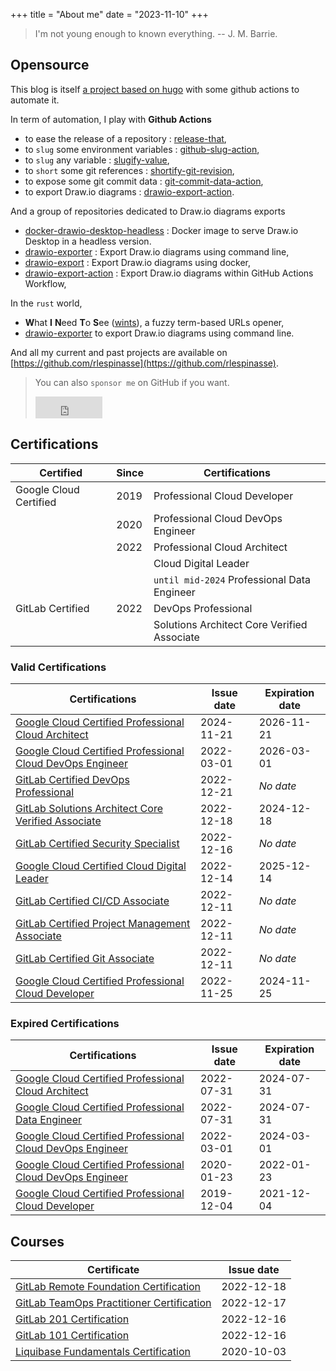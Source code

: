 +++
title = "About me"
date = "2023-11-10"
+++

> I'm not young enough to known everything.
> -- J. M. Barrie.

## Opensource

This blog is itself [a project based on hugo](https://github.com/rlespinasse/rlespinasse.github.io) with some github actions to automate it.

In term of automation, I play with **Github Actions**

* to ease the release of a repository : [release-that](https://github.com/marketplace/actions/release-that),
* to `slug` some environment variables : [github-slug-action](https://github.com/marketplace/actions/github-slug),
* to `slug` any variable : [slugify-value](https://github.com/marketplace/actions/slugify-value),
* to `short` some git references : [shortify-git-revision](https://github.com/rlespinasse/shortify-git-revision),
* to expose some git commit data : [git-commit-data-action](https://github.com/marketplace/actions/git-commit-data),
* to export Draw.io diagrams : [drawio-export-action](https://github.com/rlespinasse/drawio-export-action).

And a group of repositories dedicated to Draw.io diagrams exports

* [docker-drawio-desktop-headless](https://github.com/rlespinasse/docker-drawio-desktop-headless) : Docker image to serve Draw.io Desktop in a headless version.
* [drawio-exporter](https://github.com/rlespinasse/drawio-exporter) : Export Draw.io diagrams using command line,
* [drawio-export](https://github.com/rlespinasse/drawio-export) : Export Draw.io diagrams using docker,
* [drawio-export-action](https://github.com/rlespinasse/drawio-export-action) : Export Draw.io diagrams within GitHub Actions Workflow,

In the `rust` world,

* **W**hat **I** **N**eed **T**o **S**ee ([wints](https://github.com/rlespinasse/wints)), a fuzzy term-based URLs opener,
* [drawio-exporter](https://github.com/rlespinasse/drawio-exporter) to export Draw.io diagrams using command line.

And all my current and past projects are available on [https://github.com/rlespinasse](https://github.com/rlespinasse).

> You can also `sponsor me` on GitHub if you want.
>
> <iframe src="https://github.com/sponsors/rlespinasse/button" title="Sponsor rlespinasse" height="35" width="107" style="border: 0;"></iframe>

## Certifications

| Certified | Since | Certifications |
| - | - | - |
| Google Cloud Certified | 2019 | Professional Cloud Developer |
| | 2020 | Professional Cloud DevOps Engineer |
| | 2022 | Professional Cloud Architect |
| | | Cloud Digital Leader |
| | | `until mid-2024` Professional Data Engineer |
| GitLab Certified | 2022 | DevOps Professional |
| | | Solutions Architect Core Verified Associate |

### Valid Certifications

| Certifications                                                                                                                  | Issue date | Expiration date |
| ------------------------------------------------------------------------------------------------------------------------------- | ---------- | --------------- |
| [Google Cloud Certified Professional Cloud Architect](https://www.credly.com/badges/70ccf969-3c6b-44e5-baef-fdd9393d8820)       | 2024-11-21 | 2026-11-21      |
| [Google Cloud Certified Professional Cloud DevOps Engineer](https://www.credly.com/badges/630d230b-7ef7-4276-8909-cd63695c4d66) | 2022-03-01 | 2026-03-01      |
| [GitLab Certified DevOps Professional](https://www.credly.com/badges/584848a8-bca8-4549-b1b5-982bb5123105)                      | 2022-12-21 | _No date_       |
| [GitLab Solutions Architect Core Verified Associate](https://www.credly.com/badges/4bf0c570-7c9f-4d2f-b0a0-676e0eb8043d)        | 2022-12-18 | 2024-12-18      |
| [GitLab Certified Security Specialist](https://www.credly.com/badges/43e8ddb6-01dd-462e-9506-70266e86c0d4)                      | 2022-12-16 | _No date_       |
| [Google Cloud Certified Cloud Digital Leader](https://www.credly.com/badges/ad8a49cd-f599-4694-8fbf-a3d81e1687a5)               | 2022-12-14 | 2025-12-14      |
| [GitLab Certified CI/CD Associate](https://www.credly.com/badges/2213767c-2dbe-4d4d-97c1-9f074e72f113)                          | 2022-12-11 | _No date_       |
| [GitLab Certified Project Management Associate](https://www.credly.com/badges/582b3875-f092-4ef1-8e88-4f32f144de09)             | 2022-12-11 | _No date_       |
| [GitLab Certified Git Associate](https://www.credly.com/badges/ab36f29b-e0df-4b1b-b715-cb2891dd66cb)                            | 2022-12-11 | _No date_       |
| [Google Cloud Certified Professional Cloud Developer](https://www.credly.com/badges/16df9b45-1899-4fa5-8fe1-45dd6646df53)       | 2022-11-25 | 2024-11-25      |

### Expired Certifications

| Certifications                                                                                                                  | Issue date | Expiration date |
| ------------------------------------------------------------------------------------------------------------------------------- | ---------- | --------------- |
| [Google Cloud Certified Professional Cloud Architect](https://www.credly.com/badges/e8fcd4a6-6881-4d6b-bcdd-e99b095ad112)       | 2022-07-31 | 2024-07-31      |
| [Google Cloud Certified Professional Data Engineer](https://www.credly.com/badges/e7d6fa27-fef1-4531-8210-4acde2fe3ebc)         | 2022-07-31 | 2024-07-31      |
| [Google Cloud Certified Professional Cloud DevOps Engineer](https://www.credly.com/badges/630d230b-7ef7-4276-8909-cd63695c4d66) | 2022-03-01 | 2024-03-01      |
| [Google Cloud Certified Professional Cloud DevOps Engineer](https://www.credly.com/badges/6e44156b-0593-4a6d-a614-8d056ede31b7) | 2020-01-23 | 2022-01-23      |
| [Google Cloud Certified Professional Cloud Developer](https://www.credly.com/badges/0836b08c-1320-4f63-be8a-7b1bf0d71a62)       | 2019-12-04 | 2021-12-04      |

## Courses

| Certificate                                                                                                           | Issue date |
| --------------------------------------------------------------------------------------------------------------------- | ---------- |
| [GitLab Remote Foundation Certification](/pdf/gitlab-remote-foundation-certificate.pdf)                               | 2022-12-18 |
| [GitLab TeamOps Practitioner Certification](/pdf/gitlab-teamops-practitioner-certificate.pdf)                         | 2022-12-17 |
| [GitLab 201 Certification](/pdf/gitlab-201-certificate.pdf)                                                           | 2022-12-16 |
| [GitLab 101 Certification](/pdf/gitlab-101-certificate.pdf)                                                           | 2022-12-16 |
| [Liquibase Fundamentals Certification](/pdf/certification-Liquibase-Fundamentals-Certification-romain.lespinasse.pdf) | 2020-10-03 |